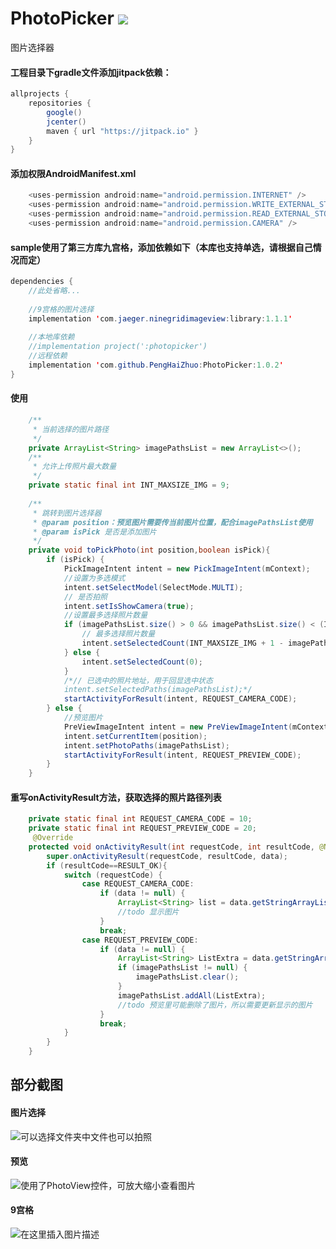 # PhotoPicker [![](https://jitpack.io/v/PengHaiZhuo/PhotoPicker.svg)](https://jitpack.io/#PengHaiZhuo/PhotoPicker)
图片选择器


#### 工程目录下gradle文件添加jitpack依赖：

```java
allprojects {
    repositories {
        google()
        jcenter()
        maven { url "https://jitpack.io" }
    }
}
```
#### 添加权限AndroidManifest.xml

```java
 	<uses-permission android:name="android.permission.INTERNET" />
    <uses-permission android:name="android.permission.WRITE_EXTERNAL_STORAGE" />
    <uses-permission android:name="android.permission.READ_EXTERNAL_STORAGE" />
    <uses-permission android:name="android.permission.CAMERA" />
```


#### sample使用了第三方库九宫格，添加依赖如下（本库也支持单选，请根据自己情况而定）

```java
dependencies {
	//此处省略...
	
    //9宫格的图片选择
    implementation 'com.jaeger.ninegridimageview:library:1.1.1'
	
	//本地库依赖
    //implementation project(':photopicker')
    //远程依赖
    implementation 'com.github.PengHaiZhuo:PhotoPicker:1.0.2'
}
```

#### 使用

```java
    /**
     * 当前选择的图片路径
     */
    private ArrayList<String> imagePathsList = new ArrayList<>();
	/**
     * 允许上传照片最大数量
     */
    private static final int INT_MAXSIZE_IMG = 9;
    
    /**
     * 跳转到图片选择器
     * @param position：预览图片需要传当前图片位置，配合imagePathsList使用
     * @param isPick 是否是添加图片
     */
    private void toPickPhoto(int position,boolean isPick){
        if (isPick) {
            PickImageIntent intent = new PickImageIntent(mContext);
            //设置为多选模式
            intent.setSelectModel(SelectMode.MULTI);
            // 是否拍照
            intent.setIsShowCamera(true);
            //设置最多选择照片数量
            if (imagePathsList.size() > 0 && imagePathsList.size() < (INT_MAXSIZE_IMG + 1)) {
                // 最多选择照片数量
                intent.setSelectedCount(INT_MAXSIZE_IMG + 1 - imagePathsList.size());
            } else {
                intent.setSelectedCount(0);
            }
            /*// 已选中的照片地址，用于回显选中状态
            intent.setSelectedPaths(imagePathsList);*/
            startActivityForResult(intent, REQUEST_CAMERA_CODE);
        } else {
        	//预览图片
            PreViewImageIntent intent = new PreViewImageIntent(mContext);
            intent.setCurrentItem(position);
            intent.setPhotoPaths(imagePathsList);
            startActivityForResult(intent, REQUEST_PREVIEW_CODE);
        }
    }
```


#### 重写onActivityResult方法，获取选择的照片路径列表

```java
	private static final int REQUEST_CAMERA_CODE = 10;
    private static final int REQUEST_PREVIEW_CODE = 20;
     @Override
    protected void onActivityResult(int requestCode, int resultCode, @Nullable Intent data) {
        super.onActivityResult(requestCode, resultCode, data);
        if (resultCode==RESULT_OK){
            switch (requestCode) {
                case REQUEST_CAMERA_CODE:
                    if (data != null) {
                        ArrayList<String> list = data.getStringArrayListExtra(ImagePickerConstract.EXTRA_RESULT);
                        //todo 显示图片
                    }
                    break;
                case REQUEST_PREVIEW_CODE:
                    if (data != null) {
                        ArrayList<String> ListExtra = data.getStringArrayListExtra(ImagePickerConstract.EXTRA_RESULT);
                        if (imagePathsList != null) {
                            imagePathsList.clear();
                        }
                        imagePathsList.addAll(ListExtra);
                        //todo 预览里可能删除了图片，所以需要更新显示的图片
                    }
                    break;
            }
        }
    }
```

## 部分截图
#### 图片选择

![可以选择文件夹中文件也可以拍照](https://img-blog.csdnimg.cn/20200430120612533.png?x-oss-process=image/watermark,type_ZmFuZ3poZW5naGVpdGk,shadow_10,text_aHR0cHM6Ly9ibG9nLmNzZG4ubmV0L3FxXzE2NjkyNTE3,size_16,color_FFFFFF,t_70)




#### 预览
![使用了PhotoView控件，可放大缩小查看图片](https://img-blog.csdnimg.cn/20200430120156179.png?x-oss-process=image/watermark,type_ZmFuZ3poZW5naGVpdGk,shadow_10,text_aHR0cHM6Ly9ibG9nLmNzZG4ubmV0L3FxXzE2NjkyNTE3,size_16,color_FFFFFF,t_70)



#### 9宫格
![在这里插入图片描述](https://img-blog.csdnimg.cn/20200430120032606.png?x-oss-process=image/watermark,type_ZmFuZ3poZW5naGVpdGk,shadow_10,text_aHR0cHM6Ly9ibG9nLmNzZG4ubmV0L3FxXzE2NjkyNTE3,size_16,color_FFFFFF,t_70)
